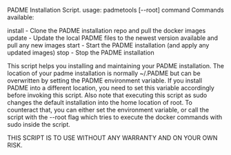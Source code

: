 PADME Installation Script.
usage: padmetools [--root] command
Commands available:

install - Clone the PADME installation repo and pull the docker images
update - Update the local PADME files to the newest version available and pull any new images
start - Start the PADME installation (and apply any updated images)
stop - Stop the PADME installation

This script helps you installing and maintaining your PADME installation.
The location of your padme installation is normally ~/.PADME but can be overwritten by setting
the PADME environment variable. If you install PADME into a different location, you need to set this variable accordingly before invoking this script.
Also note that executing this script as sudo changes the default installation into the home location of root.
To counteract that, you can either set the environment variable, or call the script with the --root flag which tries to execute
the docker commands with sudo inside the script.

THIS SCRIPT IS TO USE WITHOUT ANY WARRANTY AND ON YOUR OWN RISK.
